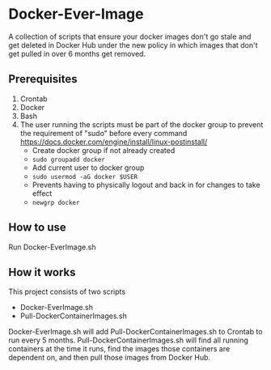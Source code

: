 # Docker-Ever-Image
A collection of scripts that ensure your docker images don't go stale and get deleted in Docker Hub under the new policy in which images that don't get pulled in over 6 months get removed.

## Prerequisites
1. Crontab
2. Docker
3. Bash
4. The user running the scripts must be part of the docker group to prevent the requirement of "sudo" before every command
    https://docs.docker.com/engine/install/linux-postinstall/
      - Create docker group if not already created
      - `sudo groupadd docker`
      - Add current user to docker group
      - `sudo usermod -aG docker $USER`
      - Prevents having to physically logout and back in for changes to take effect
      - `newgrp docker`
      
 ## How to use
 Run Docker-EverImage.sh

## How it works
This project consists of two scripts
- Docker-EverImage.sh
- Pull-DockerContainerImages.sh

Docker-EverImage.sh will add Pull-DockerContainerImages.sh to Crontab to run every 5 months. Pull-DockerContainerImages.sh will find all running containers at the time it runs, find the images those containers are dependent on, and then pull those images from Docker Hub.
